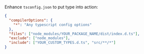 Enhance `tsconfig.json` to put type into action:

```json
{
  "compilerOptions": {
    "*": "Any typescript config options"
  },
  "files": ["node_modules/YOUR_PACKAGE_NAME/dist/index.d.ts"],
  "exclude": ["node_modules"],
  "include": ["YOUR_CUSTOM_TYPES.d.ts", "src/**/*"]
}
```
